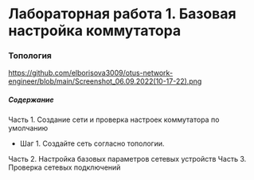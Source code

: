 # Лабораторная работа 1. Базовая настройка коммутатора
### Топология
https://github.com/elborisova3009/otus-network-engineer/blob/main/Screenshot_06.09.2022(10-17-22).png

##### Содержание 
Часть 1. Создание сети и проверка настроек коммутатора по умолчанию
- Шаг 1. Создайте сеть согласно топологии.

Часть 2. Настройка базовых параметров сетевых устройств
Часть 3. Проверка сетевых подключений
